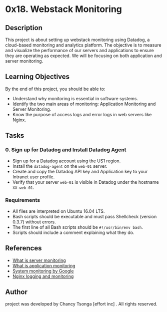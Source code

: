 # 0x18. Webstack Monitoring

## Description
This project is about setting up webstack monitoring using Datadog, a cloud-based monitoring and analytics platform. The objective is to measure and visualize the performance of our servers and applications to ensure they are operating as expected. We will be focusing on both application and server monitoring.

## Learning Objectives
By the end of this project, you should be able to:

- Understand why monitoring is essential in software systems.
- Identify the two main areas of monitoring: Application Monitoring and Server Monitoring.
- Know the purpose of access logs and error logs in web servers like Nginx.

## Tasks

### 0. Sign up for Datadog and Install Datadog Agent
- Sign up for a Datadog account using the US1 region.
- Install the `datadog-agent` on the `web-01` server.
- Create and copy the Datadog API key and Application key to your Intranet user profile.
- Verify that your server `web-01` is visible in Datadog under the hostname `XX-web-01`.
  
### Requirements
- All files are interpreted on Ubuntu 16.04 LTS.
- Bash scripts should be executable and must pass Shellcheck (version 0.3.7) without errors.
- The first line of all Bash scripts should be `#!/usr/bin/env bash`.
- Scripts should include a comment explaining what they do.

## References
- [What is server monitoring](https://www.techtarget.com/searchdatacenter/definition/server-monitoring)
- [What is application monitoring](https://www.appdynamics.com/product/application-performance-monitoring/)
- [System monitoring by Google](https://landing.google.com/sre/sre-book/chapters/monitoring-distributed-systems/)
- [Nginx logging and monitoring](https://docs.nginx.com/nginx/admin-guide/monitoring/logging/)

## Author
project was developed by Chancy Tsonga [effort inc] . All rights reserved.

